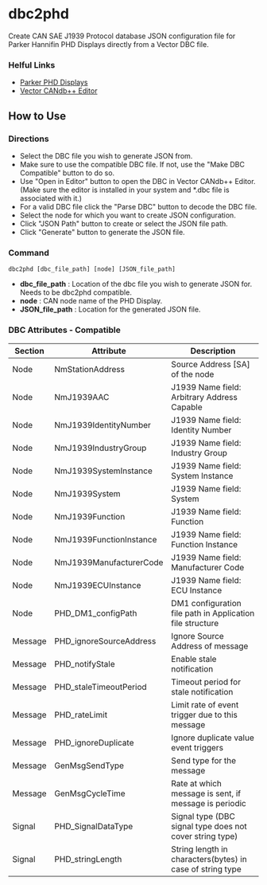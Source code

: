 # dbc2phd
Create CAN SAE J1939 Protocol database JSON configuration file for Parker Hannifin PHD Displays directly from a Vector DBC file.
### Helful Links
- [Parker PHD Displays](https://ph.parker.com/us/17616/en/phd) 
- [Vector CANdb++ Editor](https://www.vector.com/int/en/download/?tx_vectorproducts_productdownloaddetail%5Baction%5D=show&tx_vectorproducts_productdownloaddetail%5Bcontroller%5D=Productdownload&tx_vectorproducts_productdownloaddetail%5Bdownload%5D=54817&cHash=8adc056c8357025d3610a12fb823c59d)
## How to Use
### Directions
- Select the DBC file you wish to generate JSON from.
- Make sure to use the compatible DBC file. If not, use the "Make DBC Compatible" button to do so.
- Use "Open in Editor" button to open the DBC in Vector CANdb++ Editor. (Make sure the editor is installed in your system and *.dbc file is associated with it.)
- For a valid DBC file click the "Parse DBC" button to decode the DBC file.
- Select the node for which you want to create JSON configuration.
- Click "JSON Path" button to create or select the JSON file path.
- Click "Generate" button to generate the JSON file.
### Command
    dbc2phd [dbc_file_path] [node] [JSON_file_path]

- **dbc_file_path** : Location of the dbc file you wish to generate JSON for. Needs to be dbc2phd compatible.
- **node** : CAN node name of the PHD Display.
- **JSON_file_path** : Location for the generated JSON file.
### DBC Attributes - Compatible
| Section | Attribute | Description | 
|--|--|--|
| Node | NmStationAddress | Source Address [SA] of the node |
| Node | NmJ1939AAC | J1939 Name field: Arbitrary Address Capable |
| Node | NmJ1939IdentityNumber | J1939 Name field: Identity Number |
| Node | NmJ1939IndustryGroup | J1939 Name field: Industry Group |
| Node | NmJ1939SystemInstance | J1939 Name field: System Instance |
| Node | NmJ1939System | J1939 Name field: System |
| Node | NmJ1939Function | J1939 Name field: Function |
| Node | NmJ1939FunctionInstance | J1939 Name field: Function Instance |
| Node | NmJ1939ManufacturerCode | J1939 Name field: Manufacturer Code |
| Node | NmJ1939ECUInstance | J1939 Name field: ECU Instance |
| Node | PHD_DM1_configPath | DM1 configuration file path in Application file structure |
| Message | PHD_ignoreSourceAddress | Ignore Source Address of message |
| Message | PHD_notifyStale | Enable stale notification |
| Message | PHD_staleTimeoutPeriod | Timeout period for stale notification |
| Message | PHD_rateLimit | Limit rate of event trigger due to this message |
| Message | PHD_ignoreDuplicate | Ignore duplicate value event triggers |
| Message | GenMsgSendType | Send type for the message |
| Message | GenMsgCycleTime | Rate at which message is sent, if message is periodic |
| Signal | PHD_SignalDataType | Signal type (DBC signal type does not cover string type) |
| Signal | PHD_stringLength | String length in characters(bytes) in case of string type |